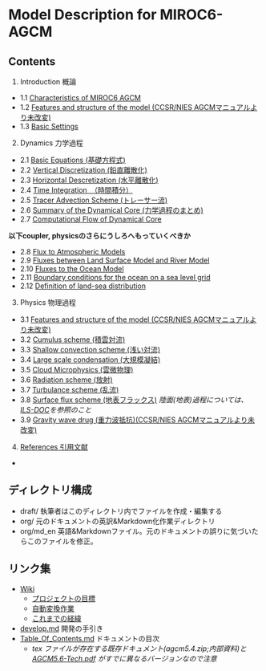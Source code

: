 # Model Description for MIROC6-AGCM
## Contents
1. Introduction 概論
- 1.1 [Characteristics of MIROC6 AGCM](draft/summary.md)
- 1.2 [Features and structure of the model (CCSR/NIES AGCMマニュアルより未改変)](draft/a-intro.md)
- 1.3 [Basic Settings](draft/a.0-setup.md)

2. Dynamics 力学過程
- 2.1  [Basic Equations (基礎方程式)](draft/d.1-basic.tex)
- 2.2  [Vertical Discretization (鉛直離散化)](draft/d.2-vert.tex)
- 2.3  [Horizontal Descretization (水平離散化)](draft/d.3-hori.md)
- 2.4  [Time Integration　（時間積分）](draft/d.4-time.tex)
- 2.5  [Tracer Advection Scheme (トレーサー流)](draft/d.5-tracer.tex)
- 2.6  [Summary of the Dynamical Core (力学過程のまとめ)](draft/d.6-summ.md)
- 2.7  [Computational Flow of Dynamical Core](draft/d.7-routine.md)

**以下coupler, physicsのさらにうしろへもっていくべきか**
- 2.8  [Flux to Atmospheric Models](draft/AO-coupler.md#Fluxes-to-Atmospheric-Models)
- 2.9  [Fluxes between Land Surface Model and River Model](draft/AO-coupler.md#fluxes-between-land-surface-model-and-river-model)
- 2.10 [Fluxes to the Ocean Model](draft/AO-coupler.md#fluxes-to-the-ocean-model)
- 2.11 [Boundary conditions for the ocean on a sea level grid](draft/AO-coupler.md#boundary-conditions-for-the-ocean-on-a-sea-level-grid)
- 2.12 [Definition of land-sea distribution](draft/Model-Grid.md#horizontal-grid-of-model)

3. Physics 物理過程
- 3.1 [Features and structure of the model (CCSR/NIES AGCMマニュアルより未改変)](draft/p-intro.md)
- 3.2 [Cumulus scheme (積雲対流)](draft/p-cum.md)
- 3.3 [Shallow convection scheme (浅い対流)](draft/shallowconv_en.tex)
- 3.4 [Large scale condensation (大規模凝結)](draft/Hotta_pmlsc.md)
- 3.5 [Cloud Microphysics (雲微物理)](draft/Hotta_pcldphys.md)
- 3.6 [Radiation scheme (放射)](draft/p-rad.md)
- 3.7 [Turbulance scheme (乱流)](draft/p-dif_en.md)
- 3.8 [Surface flux scheme (地表フラックス)](draft/p-sfc.md) *陸面(地表)過程については、[ILS-DOC](https://github.com/integrated-land-simulator/model_description)を参照のこと*
- 3.9 [Gravity wave drug (重力波抵抗)(CCSR/NIES AGCMマニュアルより未改変)](draft/p-grav.md)

4. [References 引用文献](draft/referenc.bib)
-

## ディレクトリ構成
-   draft/ 執筆者はこのディレクトリ内でファイルを作成・編集する
-   org/ 元のドキュメントの英訳&Markdown化作業ディレクトリ
-   org/md_en 英語&Markdownファイル。元のドキュメントの誤りに気づいたらこのファイルを修正。

## リンク集
-   [Wiki](../../wiki)
    -   [プロジェクトの目標](../../wiki/プロジェクトの目標)
    -   [自動変換作業](../../wiki/自動変換作業)
    -   [これまでの経緯](../../wiki/これまでの経緯)
-   [develop.md](./memo/develop.md) 開発の手引き
-   [Table_Of_Contents.md](./reference/Table_Of_Contents.md) ドキュメントの目次
    -   _tex ファイルが存在する既存ドキュメント(agcm5.4.zip;内部資料)と[AGCM5.6-Tech.pdf](./org/AGCM5.6-Tech.pdf) がすでに異なるバージョンなので注意_
